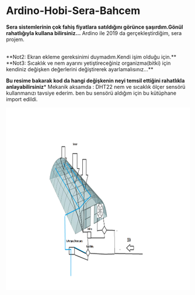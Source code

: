 # Ardino-Hobi-Sera-Bahcem

**Sera sistemlerinin çok fahiş fiyatlara satıldığını görünce şaşırdım.Gönül rahatlığıyla kullana bilirsiniz...**
Ardino ile 2019 da gerçekleştirdiğim, sera projem.  


<br>
**Not2: Ekran ekleme gereksinimi duymadım.Kendi işim olduğu için.** 
<br>
**Not3: Sıcaklık ve nem ayarını yetiştireceğiniz organizma(bitki) için kendiniz değişken değerlerini  değiştirerek ayarlamalısınız...**


**Bu resime bakarak kod da hangi değişkenin neyi temsil ettiğini rahatlıkla anlayabilirsiniz***
Mekanik aksamda : 
DHT22 nem ve sıcaklık ölçer sensörü kullanmanızı tavsiye ederim. ben bu sensörü aldığım için bu kütüphane import edildi.

<img align="left" width="900" height="500" src="https://github.com/Karaca12/Ardino-Hobi-Sera-Bahcem/blob/main/Sanateserim.png">


